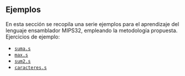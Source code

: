 ## Ejemplos

En esta sección se recopila una serie ejemplos para el aprendizaje del lenguaje ensamblador MIPS32, empleando la metodología propuesta. Ejercicios de ejemplo:
- [`suma.s`](/Bloque%20I/Ejemplos/Ej1/Ej1.md)
- [`max.s`](/Bloque%20I/Ejemplos/Ej2/Ej2.md)
- [`sum2.s`](/Bloque%20I/Ejemplos/Ej3/Ej3.md)
- [`caracteres.s`](/Bloque%20I/Ejemplos/Ej4/Ej4.md)